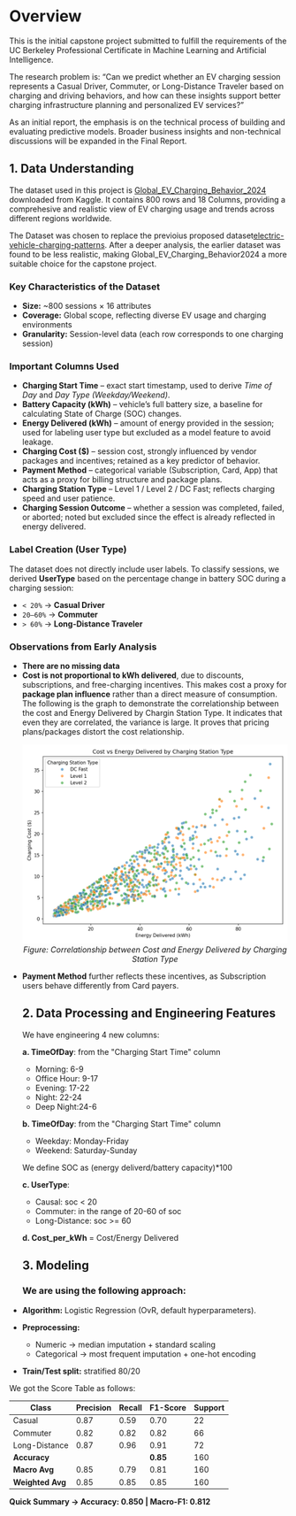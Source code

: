 # Overview

This is the initial capstone project submitted to fulfill the requirements of the UC Berkeley Professional Certificate in Machine Learning and Artificial Intelligence.

The research problem is: “Can we predict whether an EV charging session represents a Casual Driver, Commuter, or Long-Distance Traveler based on charging and driving behaviors, and how can these insights support better charging infrastructure planning and personalized EV services?”

As an initial report, the emphasis is on the technical process of building and evaluating predictive models. Broader business insights and non-technical discussions will be expanded in the Final Report.

## 1. Data Understanding
The dataset used in this project is [Global_EV_Charging_Behavior_2024](https://www.kaggle.com/datasets/atharvasoundankar/global-ev-charging-behavior-2024) downloaded from Kaggle.  It contains 800 rows and 18 Columns, providing a comprehesive and realistic view of EV charging usage and trends across different regions worldwide. 

The Dataset was chosen to replace the previoius proposed dataset[electric-vehicle-charging-patterns](https://www.kaggle.com/datasets/valakhorasani/electric-vehicle-charging-patterns). After a deeper analysis, the earlier dataset was found to be less realistic, making Global_EV_Charging_Behavior2024 a more suitable choice for the capstone project.

### Key Characteristics of the Dataset  
- **Size:** ~800 sessions × 16 attributes  
- **Coverage:** Global scope, reflecting diverse EV usage and charging environments  
- **Granularity:** Session-level data (each row corresponds to one charging session)  

### Important Columns Used  
- **Charging Start Time** – exact start timestamp, used to derive *Time of Day* and *Day Type (Weekday/Weekend)*.  
- **Battery Capacity (kWh)** – vehicle’s full battery size, a baseline for calculating State of Charge (SOC) changes.  
- **Energy Delivered (kWh)** – amount of energy provided in the session; used for labeling user type but excluded as a model feature to avoid leakage.  
- **Charging Cost ($)** – session cost, strongly influenced by vendor packages and incentives; retained as a key predictor of behavior.  
- **Payment Method** – categorical variable (Subscription, Card, App) that acts as a proxy for billing structure and package plans.  
- **Charging Station Type** – Level 1 / Level 2 / DC Fast; reflects charging speed and user patience.  
- **Charging Session Outcome** – whether a session was completed, failed, or aborted; noted but excluded since the effect is already reflected in energy delivered.  

### Label Creation (User Type)  
The dataset does not directly include user labels. To classify sessions, we derived **UserType** based on the percentage change in battery SOC during a charging session:  
- `< 20%` → **Casual Driver**  
- `20–60%` → **Commuter**  
- `> 60%` → **Long-Distance Traveler**  

### Observations from Early Analysis  
- **There are no missing data**
- **Cost is not proportional to kWh delivered**, due to discounts, subscriptions, and free-charging incentives. This makes cost a proxy for **package plan influence** rather than a direct measure of consumption.  
  The following is the graph to demonstrate the correlationship between the cost and Energy Delivered by Chargin Station Type.  It indicates that even they are correlated, the variance is large. It proves that pricing plans/packages distort the cost relationship.
  <p align="center">
  <img src="https://raw.githubusercontent.com/StanleyWan/EV-Charging-Initial/main/images/cost%20vs%20energy.png" width="800"/><br>
  <em>Figure: Correlationship between Cost and Energy Delivered by Charging Station Type</em>
</p>  

- **Payment Method** further reflects these incentives, as Subscription users behave differently from Card payers.

  ## 2. Data Processing and Engineering Features
  We have engineering 4 new columns:
  
  **a. TimeOfDay**: from the "Charging Start Time" column  
  - Morning: 6-9  
  - Office Hour: 9-17  
  - Evening: 17-22  
  - Night: 22-24  
  - Deep Night:24-6
  
  **b. TimeOfDay**: from the "Charging Start Time" column  
  - Weekday: Monday-Friday  
  - Weekend: Saturday-Sunday  
  
  We define SOC as (energy deliverd/battery capacity)*100  

  **c. UserType**:  
  - Causal: soc < 20  
  - Commuter: in the range of 20-60 of soc  
  - Long-Distance: soc >= 60
  
  **d. Cost_per_kWh** = Cost/Energy Delivered

  ## 3. Modeling
  ### We are using the following approach:  
- **Algorithm:** Logistic Regression (OvR, default hyperparameters).  
- **Preprocessing:**  
  - Numeric → median imputation + standard scaling  
  - Categorical → most frequent imputation + one-hot encoding  
- **Train/Test split:** stratified 80/20

We got the Score Table as follows:

| Class          | Precision | Recall | F1-Score | Support |
|----------------|-----------|--------|----------|---------|
| Casual         | 0.87      | 0.59   | 0.70     | 22      |
| Commuter       | 0.82      | 0.82   | 0.82     | 66      |
| Long-Distance  | 0.87      | 0.96   | 0.91     | 72      |
| **Accuracy**   |           |        | **0.85** | 160     |
| **Macro Avg**  | 0.85      | 0.79   | 0.81     | 160     |
| **Weighted Avg** | 0.85    | 0.85   | 0.85     | 160     |

**Quick Summary → Accuracy: 0.850 | Macro-F1: 0.812**
  
  
